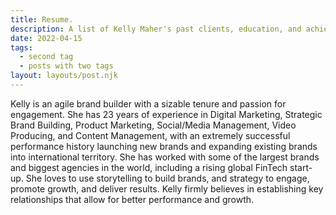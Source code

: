 ```yaml
---
title: Resume.
description: A list of Kelly Maher's past clients, education, and achievements in her career
date: 2022-04-15
tags:
  - second tag
  - posts with two tags
layout: layouts/post.njk
---
```

Kelly is an agile brand builder with a sizable tenure and passion for engagement. She has 23 years of experience in Digital Marketing, Strategic Brand Building, Product Marketing, Social/Media Management, Video Producing, and Content Management, with an extremely successful performance history launching new brands and expanding existing brands into international territory. She has worked with some of the largest brands and biggest agencies in the world, including a rising global FinTech start-up. She loves to use storytelling to build brands, and strategy to engage, promote growth, and deliver results. Kelly firmly believes in establishing key relationships that allow for better performance and growth.
